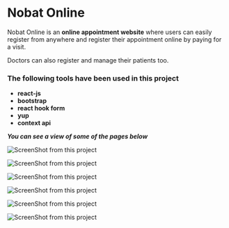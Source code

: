 # Nobat Online

Nobat Online is an **online appointment website** where users can easily register from anywhere and register their appointment online by paying for a visit.

Doctors can also register and manage their patients too.

### The following tools have been used in this project

- **react-js**
- **bootstrap**
- **react hook form**
- **yup**
- **context api**


***You can see a view of some of the pages below***

![ScreenShot from this project](/src/images/1.png) &nbsp; 

![ScreenShot from this project](/src/images/2.png) &nbsp; 

![ScreenShot from this project](/src/images/3.png) &nbsp; 

![ScreenShot from this project](/src/images/4.png) &nbsp; 

![ScreenShot from this project](/src/images/5.1.png) &nbsp; 

![ScreenShot from this project](/src/images/6.1.png) &nbsp; 


